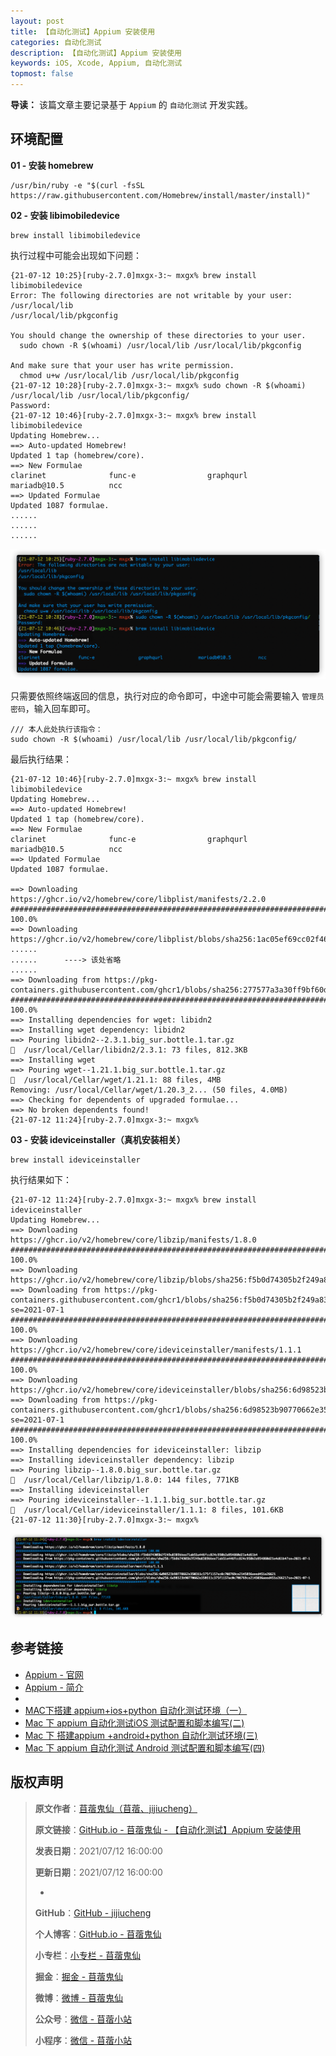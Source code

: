 ```yaml
---
layout: post
title: 【自动化测试】Appium 安装使用
categories: 自动化测试
description: 【自动化测试】Appium 安装使用
keywords: iOS, Xcode, Appium, 自动化测试
topmost: false
---
```


**导读：** 
该篇文章主要记录基于 `Appium` 的 `自动化测试` 开发实践。

## 环境配置

**01 - 安装 homebrew**

```
/usr/bin/ruby -e "$(curl -fsSL https://raw.githubusercontent.com/Homebrew/install/master/install)"
```

**02 - 安装 libimobiledevice**

```
brew install libimobiledevice
```

执行过程中可能会出现如下问题：

```
{21-07-12 10:25}[ruby-2.7.0]mxgx-3:~ mxgx% brew install libimobiledevice 
Error: The following directories are not writable by your user:
/usr/local/lib
/usr/local/lib/pkgconfig

You should change the ownership of these directories to your user.
  sudo chown -R $(whoami) /usr/local/lib /usr/local/lib/pkgconfig

And make sure that your user has write permission.
  chmod u+w /usr/local/lib /usr/local/lib/pkgconfig
{21-07-12 10:28}[ruby-2.7.0]mxgx-3:~ mxgx% sudo chown -R $(whoami) /usr/local/lib /usr/local/lib/pkgconfig/
Password:
{21-07-12 10:46}[ruby-2.7.0]mxgx-3:~ mxgx% brew install libimobiledevice 
Updating Homebrew...
==> Auto-updated Homebrew!
Updated 1 tap (homebrew/core).
==> New Formulae
clarinet              func-e                graphqurl             mariadb@10.5          ncc
==> Updated Formulae
Updated 1087 formulae.
......
......
......
```

![brew install libimobiledevice 安装失败](/images/Test/2021-07-12-Appium-Use-01.png)

只需要依照终端返回的信息，执行对应的命令即可，中途中可能会需要输入 `管理员密码`，输入回车即可。

```
/// 本人此处执行该指令：
sudo chown -R $(whoami) /usr/local/lib /usr/local/lib/pkgconfig/
```

最后执行结果：

```
{21-07-12 10:46}[ruby-2.7.0]mxgx-3:~ mxgx% brew install libimobiledevice 
Updating Homebrew...
==> Auto-updated Homebrew!
Updated 1 tap (homebrew/core).
==> New Formulae
clarinet              func-e                graphqurl             mariadb@10.5          ncc
==> Updated Formulae
Updated 1087 formulae.

==> Downloading https://ghcr.io/v2/homebrew/core/libplist/manifests/2.2.0
######################################################################## 100.0%
==> Downloading https://ghcr.io/v2/homebrew/core/libplist/blobs/sha256:1ac05ef69cc02f4663fbb1c3d6d6e964c70a5ba
......
......      ----> 该处省略
......
==> Downloading from https://pkg-containers.githubusercontent.com/ghcr1/blobs/sha256:277577a3a30ff9bf60d0e4b81
######################################################################## 100.0%
==> Installing dependencies for wget: libidn2
==> Installing wget dependency: libidn2
==> Pouring libidn2--2.3.1.big_sur.bottle.1.tar.gz
🍺  /usr/local/Cellar/libidn2/2.3.1: 73 files, 812.3KB
==> Installing wget
==> Pouring wget--1.21.1.big_sur.bottle.1.tar.gz
🍺  /usr/local/Cellar/wget/1.21.1: 88 files, 4MB
Removing: /usr/local/Cellar/wget/1.20.3_2... (50 files, 4.0MB)
==> Checking for dependents of upgraded formulae...
==> No broken dependents found!
{21-07-12 11:24}[ruby-2.7.0]mxgx-3:~ mxgx% 
```

**03 - 安装 ideviceinstaller（真机安装相关）**

```
brew install ideviceinstaller
```

执行结果如下：

```
{21-07-12 11:24}[ruby-2.7.0]mxgx-3:~ mxgx% brew install ideviceinstaller
Updating Homebrew...
==> Downloading https://ghcr.io/v2/homebrew/core/libzip/manifests/1.8.0
######################################################################## 100.0%
==> Downloading https://ghcr.io/v2/homebrew/core/libzip/blobs/sha256:f5b0d74305b2f249a8389bbee71ab51e446fcc824c950b2a954860d21e4d61b4
==> Downloading from https://pkg-containers.githubusercontent.com/ghcr1/blobs/sha256:f5b0d74305b2f249a8389bbee71ab51e446fcc824c950b2a954860d21e4d61b4?se=2021-07-1
######################################################################## 100.0%
==> Downloading https://ghcr.io/v2/homebrew/core/ideviceinstaller/manifests/1.1.1
######################################################################## 100.0%
==> Downloading https://ghcr.io/v2/homebrew/core/ideviceinstaller/blobs/sha256:6d98523b90770662e350311c375f1157ac0c708769ce2145036aeed451e26621
==> Downloading from https://pkg-containers.githubusercontent.com/ghcr1/blobs/sha256:6d98523b90770662e350311c375f1157ac0c708769ce2145036aeed451e26621?se=2021-07-1
######################################################################## 100.0%
==> Installing dependencies for ideviceinstaller: libzip
==> Installing ideviceinstaller dependency: libzip
==> Pouring libzip--1.8.0.big_sur.bottle.tar.gz
🍺  /usr/local/Cellar/libzip/1.8.0: 144 files, 771KB
==> Installing ideviceinstaller
==> Pouring ideviceinstaller--1.1.1.big_sur.bottle.tar.gz
🍺  /usr/local/Cellar/ideviceinstaller/1.1.1: 8 files, 101.6KB
{21-07-12 11:30}[ruby-2.7.0]mxgx-3:~ mxgx% 
```

![brew install ideviceinstaller 安装信息](/images/Test/2021-07-12-Appium-Use-02.png)




## 参考链接

- [Appium - 官网](http://appium.io/)
- [Appium - 简介](http://appium.io/docs/cn/about-appium/intro/)
-
- [MAC下搭建 appium+ios+python 自动化测试环境（一）](https://www.jianshu.com/p/505525e2bb01)
- [Mac 下 appium 自动化测试iOS 测试配置和脚本编写(二)](https://www.jianshu.com/p/73981e3265d5)
- [Mac 下 搭建appium +android+python 自动化测试环境(三)](https://www.jianshu.com/p/c91e073cb859)
- [Mac 下 appium 自动化测试 Android 测试配置和脚本编写(四)](https://www.jianshu.com/p/fd068f80f9b2)


## 版权声明

> **原文作者**：[苜蓿鬼仙（苜蓿、jijiucheng）](https://jijiucheng.github.io/)
> 
> **原文链接**：[GitHub.io - 苜蓿鬼仙 - 【自动化测试】Appium 安装使用](https://jijiucheng.github.io/2021/07/12/Appium-Use/)
> 
> **发表日期**：2021/07/12 16:00:00
> 
> **更新日期**：2021/07/12 16:00:00
> 
> -
> 
> **GitHub**：[GitHub - jijiucheng](https://github.com/jijiucheng)
> 
> **个人博客**：[GitHub.io - 苜蓿鬼仙](https://jijiucheng.github.io)
> 
> **小专栏**：[小专栏 - 苜蓿鬼仙](https://xiaozhuanlan.com/u/6667468960)
> 
> **掘金**：[掘金 - 苜蓿鬼仙](https://juejin.im/user/5a31e95c51882533d023137d)
> 
> **微博**：[微博 - 苜蓿鬼仙](https://weibo.com/u/1585459545)
> 
> **公众号**：[微信 - 苜蓿小站](#)
> 
> **小程序**：[微信 - 苜蓿小站](#)


